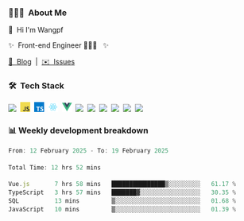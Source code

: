 ### 🦸🏻‍♂️ &nbsp;About Me

<p>👋 &nbsp;Hi I'm Wangpf </p>
<p>✨ &nbsp;Front-end Engineer 🧑🏻‍💻 &nbsp; ✨</p>

[📖 &nbsp;Blog](https://blog.wangpf.wang)
&nbsp;|&nbsp;
[✉️ &nbsp;Issues](https://github.com/wangpf1129/wangpf1129/issues)

### 🛠 &nbsp;Tech Stack

<code><img height="20" src="https://www.vim.org/images/vim_shortcut.ico"></code>&nbsp;
<code><img height="20" src="https://raw.githubusercontent.com/github/explore/80688e429a7d4ef2fca1e82350fe8e3517d3494d/topics/javascript/javascript.png"></code>&nbsp;
<code><img height="20" src="https://raw.githubusercontent.com/github/explore/80688e429a7d4ef2fca1e82350fe8e3517d3494d/topics/typescript/typescript.png"></code>&nbsp;
<code><img height="20" src="https://raw.githubusercontent.com/github/explore/80688e429a7d4ef2fca1e82350fe8e3517d3494d/topics/react/react.png"></code>&nbsp;
<code><img height="20" src="https://raw.githubusercontent.com/github/explore/80688e429a7d4ef2fca1e82350fe8e3517d3494d/topics/vue/vue.png"></code>&nbsp;
<code><img height="20" src="https://nextjs.org/favicon.ico"></code>&nbsp;
<code><img height="20" src="https://nuxt.com/assets/design-kit/icon-green.svg"></code>&nbsp;
<code><img height="20" src="https://tanstack.com/_build/assets/logo-color-600w-Bx4vtR8J.png"></code>&nbsp;
<code><img height="20" src="https://vitejs.dev/logo.svg"></code>&nbsp;
<code><img height="20" src="https://zod.dev/logo.svg"></code>&nbsp;
<code><img height="20" src="https://avatars.githubusercontent.com/u/5429470?s=200&v=4"></code>&nbsp;


### 📊 **Weekly development breakdown**

<!--START_SECTION:waka-->

```typescript
From: 12 February 2025 - To: 19 February 2025

Total Time: 12 hrs 52 mins

Vue.js       7 hrs 58 mins   ███████████████▒░░░░░░░░░   61.17 %
TypeScript   3 hrs 57 mins   ███████▓░░░░░░░░░░░░░░░░░   30.35 %
SQL          13 mins         ▒░░░░░░░░░░░░░░░░░░░░░░░░   01.68 %
JavaScript   10 mins         ▒░░░░░░░░░░░░░░░░░░░░░░░░   01.39 %
```

<!--END_SECTION:waka-->
